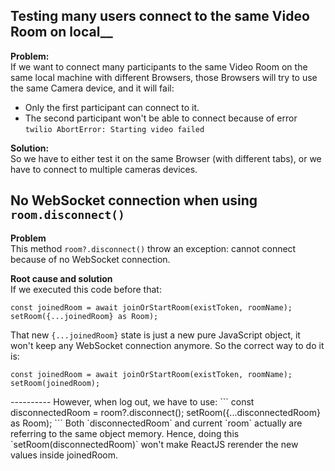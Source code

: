 ## Testing many users connect to the same Video Room on local__ <br/>
__Problem:__ <br/>
If we want to connect many participants to the same Video Room on the same local machine with different Browsers,
those Browsers will try to use the same Camera device, and it will fail:
- Only the first participant can connect to it.
- The second participant won't be able to connect because of error `twilio AbortError: Starting video failed`

__Solution:__ <br/>
So we have to either test it on the same Browser (with different tabs), or we have to connect to multiple cameras devices. 

## No WebSocket connection when using `room.disconnect()`
__Problem__ <br/>
This method `room?.disconnect()` throw an exception: cannot connect because of no WebSocket connection.

__Root cause and solution__ <br/>
If we executed this code before that: 
```
const joinedRoom = await joinOrStartRoom(existToken, roomName);
setRoom({...joinedRoom} as Room); 
```
That new `{...joinedRoom}` state is just a new pure JavaScript object, it won't keep any WebSocket connection anymore.
So the correct way to do it is:
```
const joinedRoom = await joinOrStartRoom(existToken, roomName);
setRoom(joinedRoom); 
```
<p/>
----------
However, when log out, we have to use:
``` 
    const disconnectedRoom = room?.disconnect();
    setRoom({...disconnectedRoom} as Room);
```
Both `disconnectedRoom` and current `room` actually are referring to the same object memory.
Hence, doing this `setRoom(disconnectedRoom)` won't make ReactJS rerender the new values inside joinedRoom.